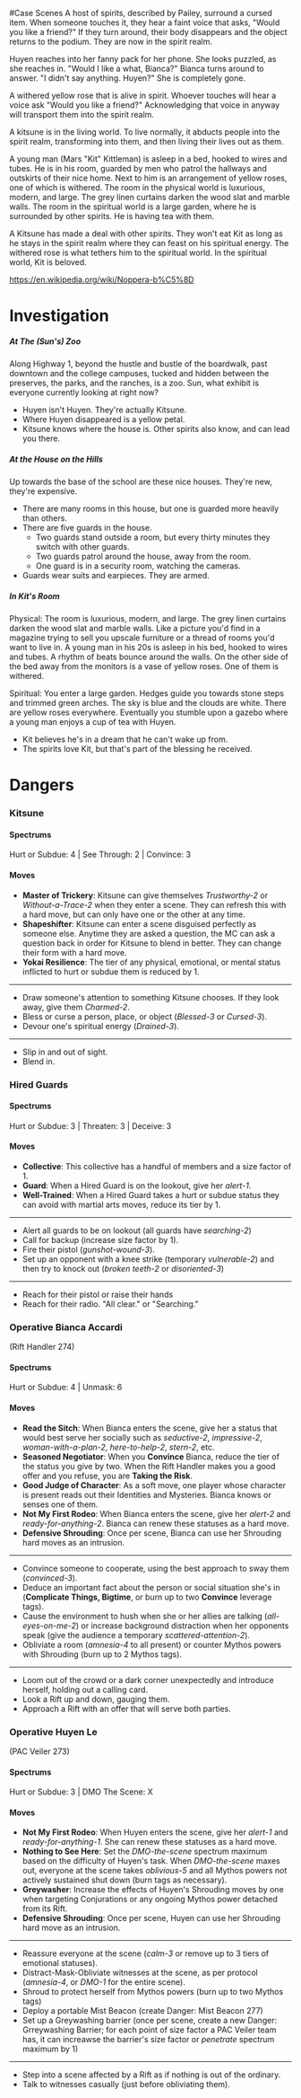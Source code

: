 #Case 
Scenes
A host of spirits, described by Pailey, surround a cursed item. When someone touches it, they hear a faint voice that asks, "Would you like a friend?" If they turn around, their body disappears and the object returns to the podium. They are now in the spirit realm.

Huyen reaches into her fanny pack for her phone. She looks puzzled, as she reaches in. "Would I like a what, Bianca?" Bianca turns around to answer. "I didn't say anything. Huyen?" She is completely gone.

A withered yellow rose that is alive in spirit. Whoever touches will hear a voice ask "Would you like a friend?" Acknowledging that voice in anyway will transport them into the spirit realm.

A kitsune is in the living world. To live normally, it abducts people into the spirit realm, transforming into them, and then living their lives out as them.

A young man (Mars "Kit" Kittleman) is asleep in a bed, hooked to wires and tubes. He is in his room, guarded by men who patrol the hallways and outskirts of their nice home. Next to him is an arrangement of yellow roses, one of which is withered. The room in the physical world is luxurious, modern, and large. The grey linen curtains darken the wood slat and marble walls. The room in the spiritual world is a large garden, where he is surrounded by other spirits. He is having tea with them.

A Kitsune has made a deal with other spirits. They won't eat Kit as long as he stays in the spirit realm where they can feast on his spiritual energy. The withered rose is what tethers him to the spiritual world. In the spiritual world, Kit is beloved.

https://en.wikipedia.org/wiki/Noppera-b%C5%8D
# Investigation
##### At The (Sun's) Zoo
Along Highway 1, beyond the hustle and bustle of the boardwalk, past downtown and the college campuses, tucked and hidden between the preserves, the parks, and the ranches, is a zoo. Sun, what exhibit is everyone currently looking at right now?
- Huyen isn't Huyen. They're actually Kitsune.
- Where Huyen disappeared is a yellow petal.
- Kitsune knows where the house is. Other spirits also know, and can lead you there.
##### At the House on the Hills
Up towards the base of the school are these nice houses. They're new, they're expensive.
- There are many rooms in this house, but one is guarded more heavily than others.
- There are five guards in the house.
	- Two guards stand outside a room, but every thirty minutes they switch with other guards.
	- Two guards patrol around the house, away from the room.
	- One guard is in a security room, watching the cameras.
- Guards wear suits and earpieces. They are armed.
##### In Kit's Room
Physical: The room is luxurious, modern, and large. The grey linen curtains darken the wood slat and marble walls. Like a picture you'd find in a magazine trying to sell you upscale furniture or a thread of rooms you'd want to live in. A young man in his 20s is asleep in his bed, hooked to wires and tubes. A rhythm of beats bounce around the walls. On the other side of the bed away from the monitors is a vase of yellow roses. One of them is withered.

Spiritual: You enter a large garden. Hedges guide you towards stone steps and trimmed green arches. The sky is blue and the clouds are white. There are yellow roses everywhere. Eventually you stumble upon a gazebo where a young man enjoys a cup of tea with Huyen.

- Kit believes he's in a dream that he can't wake up from.
- The spirits love Kit, but that's part of the blessing he received.


# Dangers
### Kitsune
#### Spectrums
Hurt or Subdue: 4 | See Through: 2 | Convince: 3
#### Moves
- **Master of Trickery**: Kitsune can give themselves *Trustworthy-2* or *Without-a-Trace-2* when they enter a scene. They can refresh this with a hard move, but can only have one or the other at any time.
- **Shapeshifter**: Kitsune can enter a scene disguised perfectly as someone else. Anytime they are asked a question, the MC can ask a question back in order for Kitsune to blend in better. They can change their form with a hard move.
- **Yokai Resilience**: The tier of any physical, emotional, or mental status inflicted to hurt or subdue them is reduced by 1.
- ---
- Draw someone's attention to something Kitsune chooses. If they look away, give them *Charmed-2*.
- Bless or curse a person, place, or object (*Blessed-3* or *Cursed-3*).
- Devour one's spiritual energy (*Drained-3*).
- ---
- Slip in and out of sight.
- Blend in.

### Hired Guards
#### Spectrums
Hurt or Subdue: 3 | Threaten: 3 | Deceive: 3
#### Moves
- **Collective**: This collective has a handful of members and a size factor of 1.
- **Guard**: When a Hired Guard is on the lookout, give her *alert-1*.
- **Well-Trained**: When a Hired Guard takes a hurt or subdue status they can avoid with martial arts moves, reduce its tier by 1. 
- ---
- Alert all guards to be on lookout (all guards have *searching-2*)
- Call for backup (increase size factor by 1).
- Fire their pistol (*gunshot-wound-3*).
- Set up an opponent with a knee strike (temporary *vulnerable-2*) and then try to knock out (*broken teeth-2* or *disoriented-3*)
- ---
- Reach for their pistol or raise their hands
- Reach for their radio. "All clear." or "Searching."
### Operative Bianca Accardi
(Rift Handler 274)
#### Spectrums
Hurt or Subdue: 4 | Unmask: 6
#### Moves
- **Read the Sitch**: When Bianca enters the scene, give her a status that would best serve her socially such as *seductive-2*, *impressive-2*, *woman-with-a-plan-2*, *here-to-help-2*, *stern-2*, etc.
- **Seasoned Negotiator**: When you **Convince** Bianca, reduce the tier of the status you give by two. When the Rift Handler makes you a good offer and you refuse, you are **Taking the Risk**.
- **Good Judge of Character**: As a soft move, one player whose character is present reads out their Identities and Mysteries. Bianca knows or senses one of them.
- **Not My First Rodeo**: When Bianca enters the scene, give her *alert-2* and *ready-for-anything-2*. Bianca can renew these statuses as a hard move.
- **Defensive Shrouding**: Once per scene, Bianca can use her Shrouding hard moves as an intrusion.
- ---
- Convince someone to cooperate, using the best approach to sway them (*convinced-3*).
- Deduce an important fact about the person or social situation she's in (**Complicate Things, Bigtime**, or burn up to two **Convince** leverage tags).
- Cause the environment to hush when she or her allies are talking (*all-eyes-on-me-2*) or increase background distraction when her opponents speak (give the audience a temporary *scattered-attention-2*).
- Obliviate a room (*amnesia-4* to all present) or counter Mythos powers with Shrouding (burn up to 2 Mythos tags).
- ---
- Loom out of the crowd or a dark corner unexpectedly and introduce herself, holding out a calling card.
- Look a Rift up and down, gauging them.
- Approach a Rift with an offer that will serve both parties.

### Operative Huyen Le
(PAC Veiler 273)
#### Spectrums
Hurt or Subdue: 3 | DMO The Scene: X
#### Moves
- **Not My First Rodeo**: When Huyen enters the scene, give her *alert-1* and *ready-for-anything-1*. She can renew these statuses as a hard move.
- **Nothing to See Here**: Set the *DMO-the-scene* spectrum maximum based on the difficulty of Huyen's task. When *DMO-the-scene* maxes out, everyone at the scene takes *oblivious-5* and all Mythos powers not actively sustained shut down (burn tags as necessary).
- **Greywasher**: Increase the effects of Huyen's Shrouding moves by one when targeting Conjurations or any ongoing Mythos power detached from its Rift.
- **Defensive Shrouding**: Once per scene, Huyen can use her Shrouding hard move as an intrusion.
- ---
- Reassure everyone at the scene (*calm-3* or remove up to 3 tiers of emotional statuses).
- Distract-Mask-Obliviate witnesses at the scene, as per protocol (*amnesia-4*, or *DMO-1* for the entire scene).
- Shroud to protect herself from Mythos powers (burn up to two Mythos tags)
- Deploy a portable Mist Beacon (create Danger: Mist Beacon 277)
- Set up a Greywashing barrier (once per scene, create a new Danger: Grreywashing Barrier; for each point of size factor a PAC Veiler team has, it can increawse the barrier's size factor or *penetrate* spectrum maximum by 1)
- ---
- Step into a scene affected by a Rift as if nothing is out of the ordinary.
- Talk to witnesses casually (just before obliviating them).